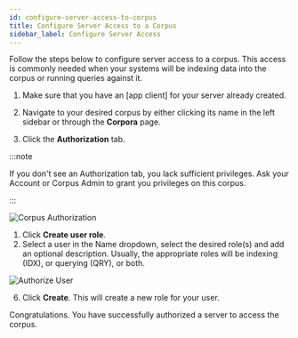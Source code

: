 ```yaml
---
id: configure-server-access-to-corpus
title: Configure Server Access to a Corpus
sidebar_label: Configure Server Access
---
```


Follow the steps below to configure server access to a corpus. This access is
commonly needed when your systems will be indexing data into the corpus or
running queries against it.

1. Make sure that you have an [app client] for your server already created.

2. Navigate to your desired corpus by either clicking its name in the left
   sidebar or through the **Corpora** page.

3. Click the **Authorization** tab.
   
:::note
   
   If you don't see an Authorization tab, you lack sufficient privileges. Ask your Account 
   or Corpus Admin to grant you privileges on this corpus.

:::

  ![Corpus Authorization](/img/corpus_authorization_tab.png)

1. Click **Create user role**.
2. Select a user in the Name dropdown, select the
   desired role(s) and add an optional description.  Usually, the appropriate
   roles will be indexing (IDX), or querying (QRY), or both.

  ![Authorize User](/img/authorization_create_user_role.gif)

6. Click **Create**. This will create a new role for your user. 

Congratulations. You have successfully authorized a server to access the corpus.